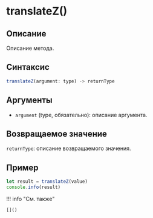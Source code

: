 # translateZ()

## Описание
Описание метода.

## Синтаксис
```javascript
translateZ(argument: type) -> returnType
```

## Аргументы
- `argument` (type, обязательно): описание аргумента.

## Возвращаемое значение
`returnType`: описание возвращаемого значения.

## Пример
```javascript linenums="1"
let result = translateZ(value)
console.info(result)
```

!!! info "См. также"

    []()

